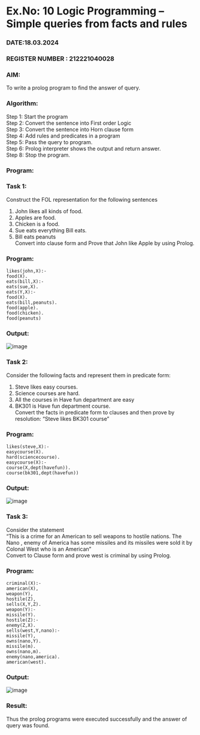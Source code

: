 # Ex.No: 10  Logic Programming –  Simple queries from facts and rules
### DATE:18.03.2024                                                                          
### REGISTER NUMBER : 212221040028
### AIM: 
To write a prolog program to find the answer of query. 
###  Algorithm:
 Step 1: Start the program <br> 
 Step 2: Convert the sentence into First order Logic  <br> 
 Step 3:  Convert the sentence into Horn clause form  <br> 
 Step 4: Add rules and predicates in a program   <br> 
 Step 5:  Pass the query to program. <br> 
 Step 6: Prolog interpreter shows the output and return answer. <br> 
 Step 8:  Stop the program.
### Program:
### Task 1:
Construct the FOL representation for the following sentences <br> 
1.	John likes all kinds of food.  <br> 
2.	Apples are food.  <br> 
3.	Chicken is a food.  <br> 
4.	Sue eats everything Bill eats. <br> 
5.	 Bill eats peanuts  <br> 
   Convert into clause form and Prove that John like Apple by using Prolog. <br> 
### Program:
```
likes(john,X):-
food(X). 
eats(bill,X):-
eats(sue,X). 
eats(Y,X):-
food(X).
eats(bill,peanuts). 
food(apple). 
food(chicken). 
food(peanuts)
```


### Output:
![image](https://github.com/Gopika-5/AI_Lab_2023-24/assets/147976522/939cc193-25c2-4cce-808a-bd0bb26dd1ab)


### Task 2:
Consider the following facts and represent them in predicate form: <br>              
1.	Steve likes easy courses. <br> 
2.	Science courses are hard. <br> 
3. All the courses in Have fun department are easy <br> 
4. BK301 is Have fun department course.<br> 
Convert the facts in predicate form to clauses and then prove by resolution: “Steve likes BK301 course”<br> 

### Program:
```
likes(steve,X):-
easycourse(X). 
hard(sciencecourse). 
easycourse(X):-
course(X,dept(havefun)). 
course(bk301,dept(havefun))
```


### Output:
![image](https://github.com/Gopika-5/AI_Lab_2023-24/assets/147976522/1b6e5205-727a-4838-8475-bcde5ed2c005)


### Task 3:
Consider the statement <br> 
“This is a crime for an American to sell weapons to hostile nations. The Nano , enemy of America has some missiles and its missiles were sold it by Colonal West who is an American” <br> 
Convert to Clause form and prove west is criminal by using Prolog.<br> 
### Program:
```
criminal(X):-
american(X), 
weapon(Y), 
hostile(Z), 
sells(X,Y,Z). 
weapon(Y):-
missile(Y). 
hostile(Z):-
enemy(Z,X). 
sells(west,Y,nano):-
missile(Y), 
owns(nano,Y). 
missile(m).
owns(nano,m). 
enemy(nano,america). 
american(west).
```

### Output:
![image](https://github.com/Gopika-5/AI_Lab_2023-24/assets/147976522/68fdd54d-4201-4bbd-abdb-216a4e925777)


### Result:
Thus the prolog programs were executed successfully and the answer of query was found.
